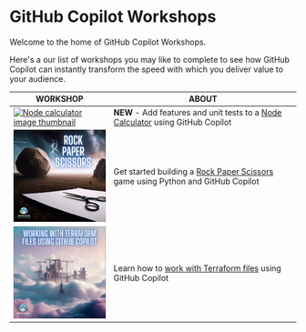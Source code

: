 # GitHub Copilot Workshops

Welcome to the home of GitHub Copilot Workshops.

Here's a our list of workshops you may like to complete to see how GitHub Copilot can instantly transform the speed with which you deliver value to your audience.

WORKSHOP | ABOUT
--- | ---
[<img width="200" alt="Node calculator image thumbnail" src="https://github.com/copilot-workshops/.github/assets/20076700/492a46ea-3e1c-4254-91b8-64e4c07f587c">](https://github.com/copilot-workshops/copilot-node-calculator) | **NEW** - Add features and unit tests to a [Node Calculator](https://github.com/copilot-workshops/copilot-node-calculator) using GitHub Copilot
[<img width='200' src="https://github.com/copilot-workshops/.github/raw/main/profile/thumbnails/Rock%20Paper%20Scissors%20thumbnail.png" />](https://github.com/copilot-workshops/copilot-rock-paper-scissors) | Get started building a [Rock Paper Scissors](https://github.com/copilot-workshops/copilot-rock-paper-scissors) game using Python and GitHub Copilot
[<img width='200' src="https://github.com/copilot-workshops/.github/raw/main/profile/thumbnails/Terraform%20thumbnail.png" />](https://github.com/copilot-workshops/copilot-terraform) |  Learn how to [work with Terraform files](https://github.com/copilot-workshops/copilot-terraform) using GitHub Copilot

